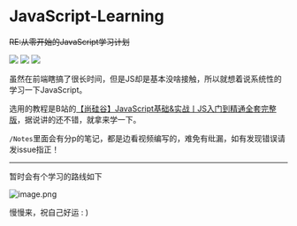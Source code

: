 # JavaScript-Learning

~~RE:从零开始的JavaScript学习计划~~

<img src="https://img.shields.io/github/last-commit/kirakiseki/JavaScript-Learning?style=flat-square"/> <img src="https://img.shields.io/github/license/kirakiseki/JavaScript-Learning?style=flat-square"/>  <img src="https://img.shields.io/badge/Written_by-Ishirai-FFAE00.svg?style=flat-square"/>

虽然在前端瞎搞了很长时间，但是JS却是基本没啥接触，所以就想着说系统性的学习一下JavaScript。

选用的教程是B站的[【尚硅谷】JavaScript基础&实战丨JS入门到精通全套完整版](https://www.bilibili.com/video/BV1YW411T7GX)，据说讲的还不错，就拿来学一下。

`/Notes`里面会有分p的笔记，都是边看视频编写的，难免有纰漏，如有发现错误请发issue指正！



----

暂时会有个学习的路线如下

![image.png](https://i.loli.net/2021/09/27/y7X34NOTGQngVZr.png)

慢慢来，祝自己好运 : )

